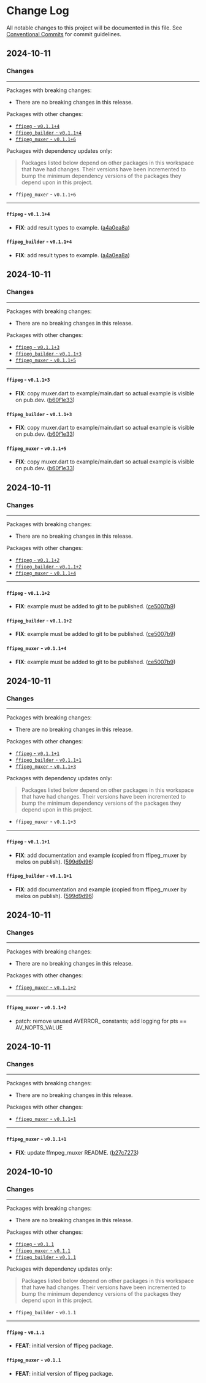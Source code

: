 # Change Log

All notable changes to this project will be documented in this file.
See [Conventional Commits](https://conventionalcommits.org) for commit guidelines.

## 2024-10-11

### Changes

---

Packages with breaking changes:

 - There are no breaking changes in this release.

Packages with other changes:

 - [`ffipeg` - `v0.1.1+4`](#ffipeg---v0114)
 - [`ffipeg_builder` - `v0.1.1+4`](#ffipeg_builder---v0114)
 - [`ffipeg_muxer` - `v0.1.1+6`](#ffipeg_muxer---v0116)

Packages with dependency updates only:

> Packages listed below depend on other packages in this workspace that have had changes. Their versions have been incremented to bump the minimum dependency versions of the packages they depend upon in this project.

 - `ffipeg_muxer` - `v0.1.1+6`

---

#### `ffipeg` - `v0.1.1+4`

 - **FIX**: add result types to example. ([a4a0ea8a](https://github.com/dra11y/ffipeg-dart/commit/a4a0ea8a6d5a439bc3faeb4b8ef52e2d2fd634af))

#### `ffipeg_builder` - `v0.1.1+4`

 - **FIX**: add result types to example. ([a4a0ea8a](https://github.com/dra11y/ffipeg-dart/commit/a4a0ea8a6d5a439bc3faeb4b8ef52e2d2fd634af))


## 2024-10-11

### Changes

---

Packages with breaking changes:

 - There are no breaking changes in this release.

Packages with other changes:

 - [`ffipeg` - `v0.1.1+3`](#ffipeg---v0113)
 - [`ffipeg_builder` - `v0.1.1+3`](#ffipeg_builder---v0113)
 - [`ffipeg_muxer` - `v0.1.1+5`](#ffipeg_muxer---v0115)

---

#### `ffipeg` - `v0.1.1+3`

 - **FIX**: copy muxer.dart to example/main.dart so actual example is visible on pub.dev. ([b60f1e33](https://github.com/dra11y/ffipeg-dart/commit/b60f1e3371b8b5d46ea84446ce333faa8bd0db98))

#### `ffipeg_builder` - `v0.1.1+3`

 - **FIX**: copy muxer.dart to example/main.dart so actual example is visible on pub.dev. ([b60f1e33](https://github.com/dra11y/ffipeg-dart/commit/b60f1e3371b8b5d46ea84446ce333faa8bd0db98))

#### `ffipeg_muxer` - `v0.1.1+5`

 - **FIX**: copy muxer.dart to example/main.dart so actual example is visible on pub.dev. ([b60f1e33](https://github.com/dra11y/ffipeg-dart/commit/b60f1e3371b8b5d46ea84446ce333faa8bd0db98))


## 2024-10-11

### Changes

---

Packages with breaking changes:

 - There are no breaking changes in this release.

Packages with other changes:

 - [`ffipeg` - `v0.1.1+2`](#ffipeg---v0112)
 - [`ffipeg_builder` - `v0.1.1+2`](#ffipeg_builder---v0112)
 - [`ffipeg_muxer` - `v0.1.1+4`](#ffipeg_muxer---v0114)

---

#### `ffipeg` - `v0.1.1+2`

 - **FIX**: example must be added to git to be published. ([ce5007b9](https://github.com/dra11y/ffipeg-dart/commit/ce5007b99188e6b86f3d52606e6df4ae19ae6855))

#### `ffipeg_builder` - `v0.1.1+2`

 - **FIX**: example must be added to git to be published. ([ce5007b9](https://github.com/dra11y/ffipeg-dart/commit/ce5007b99188e6b86f3d52606e6df4ae19ae6855))

#### `ffipeg_muxer` - `v0.1.1+4`

 - **FIX**: example must be added to git to be published. ([ce5007b9](https://github.com/dra11y/ffipeg-dart/commit/ce5007b99188e6b86f3d52606e6df4ae19ae6855))


## 2024-10-11

### Changes

---

Packages with breaking changes:

 - There are no breaking changes in this release.

Packages with other changes:

 - [`ffipeg` - `v0.1.1+1`](#ffipeg---v0111)
 - [`ffipeg_builder` - `v0.1.1+1`](#ffipeg_builder---v0111)
 - [`ffipeg_muxer` - `v0.1.1+3`](#ffipeg_muxer---v0113)

Packages with dependency updates only:

> Packages listed below depend on other packages in this workspace that have had changes. Their versions have been incremented to bump the minimum dependency versions of the packages they depend upon in this project.

 - `ffipeg_muxer` - `v0.1.1+3`

---

#### `ffipeg` - `v0.1.1+1`

 - **FIX**: add documentation and example (copied from ffipeg_muxer by melos on publish). ([599d9d96](https://github.com/dra11y/ffipeg-dart/commit/599d9d9619723f7d895e76213dfb1fbdaf601bac))

#### `ffipeg_builder` - `v0.1.1+1`

 - **FIX**: add documentation and example (copied from ffipeg_muxer by melos on publish). ([599d9d96](https://github.com/dra11y/ffipeg-dart/commit/599d9d9619723f7d895e76213dfb1fbdaf601bac))


## 2024-10-11

### Changes

---

Packages with breaking changes:

 - There are no breaking changes in this release.

Packages with other changes:

 - [`ffipeg_muxer` - `v0.1.1+2`](#ffipeg_muxer---v0112)

---

#### `ffipeg_muxer` - `v0.1.1+2`

 - patch: remove unused AVERROR_ constants; add logging for pts == AV_NOPTS_VALUE


## 2024-10-11

### Changes

---

Packages with breaking changes:

 - There are no breaking changes in this release.

Packages with other changes:

 - [`ffipeg_muxer` - `v0.1.1+1`](#ffipeg_muxer---v0111)

---

#### `ffipeg_muxer` - `v0.1.1+1`

 - **FIX**: update ffmpeg_muxer README. ([b27c7273](https://github.com/dra11y/ffipeg-dart/commit/b27c7273654c429704aee8fd94d33708c0e6c33b))


## 2024-10-10

### Changes

---

Packages with breaking changes:

 - There are no breaking changes in this release.

Packages with other changes:

 - [`ffipeg` - `v0.1.1`](#ffipeg---v011)
 - [`ffipeg_muxer` - `v0.1.1`](#ffipeg_muxer---v011)
 - [`ffipeg_builder` - `v0.1.1`](#ffipeg_builder---v0101)

Packages with dependency updates only:

> Packages listed below depend on other packages in this workspace that have had changes. Their versions have been incremented to bump the minimum dependency versions of the packages they depend upon in this project.

 - `ffipeg_builder` - `v0.1.1`

---

#### `ffipeg` - `v0.1.1`

 - **FEAT**: initial version of ffipeg package.

#### `ffipeg_muxer` - `v0.1.1`

 - **FEAT**: initial version of ffipeg package.

